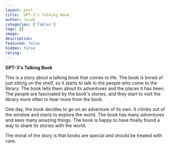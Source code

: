 ```yaml
---
layout: post
title:  GPT-3's Talking Book
author: Jacob
categories: ['fables']
tags: []
image:
description: 
featured: false
hidden: false
rating: 
---
```


**GPT-3's Talking Book**

This is a story about a talking book that comes to life. The book is bored of just sitting on the shelf, so it starts to talk to the people who come to the library. The book tells them about its adventures and the places it has been. The people are fascinated by the book's stories, and they start to visit the library more often to hear more from the book.

One day, the book decides to go on an adventure of its own. It climbs out of the window and starts to explore the world. The book has many adventures and sees many amazing things. The book is happy to have finally found a way to share its stories with the world.

The moral of the story is that books are special and should be treated with care.
